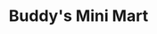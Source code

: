 ---
title: "Buddy's Mini Mart"
url: /jackson/buddys-mini-mart-west-morrell-street/
shop: convenience
---